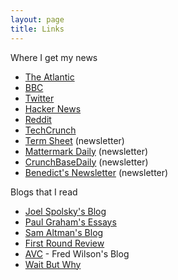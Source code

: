 ```yaml
---
layout: page
title: Links
---
```

Where I get my news

- [The Atlantic](http://www.theatlantic.com/)
- [BBC](http://www.bbc.co.uk)
- [Twitter](http://twitter.com)
- [Hacker News](https://news.ycombinator.com)
- [Reddit](http://reddit.com)
- [TechCrunch](http://techcrunch.com/)
- [Term Sheet](http://fortune.com/tag/term-sheet/) (newsletter)
- [Mattermark Daily](https://mattermark.com/category/mattermark-daily/) (newsletter)
- [CrunchBaseDaily](http://static.crunchbase.com/daily/content_twitter.html) (newsletter)
- [Benedict's Newsletter](http://ben-evans.com/#newsletter) (newsletter)

Blogs that I read

- [Joel Spolsky's Blog](http://www.joelonsoftware.com/)
- [Paul Graham's Essays](http://paulgraham.com/articles.html)
- [Sam Altman's Blog](http://blog.samaltman.com/)
- [First Round Review](http://firstround.com/review/)
- [AVC](http://avc.com/) - Fred Wilson's Blog
- [Wait But Why](http://waitbutwhy.com/)
